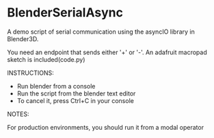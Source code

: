 # BlenderSerialAsync
A demo script of serial communication using the asyncIO library in Blender3D.

You need an endpoint that sends either '+' or '-'.
An adafruit macropad sketch is included(code.py)

INSTRUCTIONS:

- Run blender from a console
- Run the script from the blender text editor
- To cancel it, press Ctrl+C in your console

NOTES:

For production environments, you should run it from a modal operator

